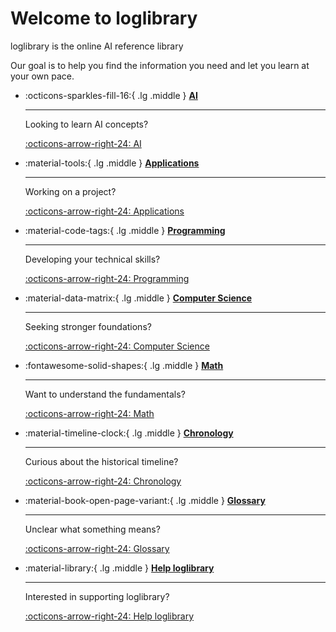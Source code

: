 # Welcome to loglibrary

loglibrary is the online AI reference library 

Our goal is to help you find the information you need and let you learn at your own pace.

<div class="grid cards" markdown>

-   :octicons-sparkles-fill-16:{ .lg .middle } [**AI**](content/ai/index.md)

    ---

    Looking to learn AI concepts?

    [:octicons-arrow-right-24: AI](content/ai/index.md)

-   :material-tools:{ .lg .middle } [**Applications**](content/applications/index.md)

    ---

    Working on a project?

    [:octicons-arrow-right-24: Applications](content/applications/index.md)

-   :material-code-tags:{ .lg .middle } [**Programming**](content/programming/index.md)

    ---

    Developing your technical skills?

    [:octicons-arrow-right-24: Programming](content/programming/index.md)

-   :material-data-matrix:{ .lg .middle } [**Computer Science**](content/cs/index.md)

    ---

    Seeking stronger foundations?

    [:octicons-arrow-right-24: Computer Science](content/cs/index.md)

-   :fontawesome-solid-shapes:{ .lg .middle } [**Math**](content/math/index.md)

    ---

    Want to understand the fundamentals?

    [:octicons-arrow-right-24: Math](content/math/index.md)

-   :material-timeline-clock:{ .lg .middle } [**Chronology**](content/chronology/index.md)

    ---

    Curious about the historical timeline?

    [:octicons-arrow-right-24: Chronology](content/chronology/index.md)

-   :material-book-open-page-variant:{ .lg .middle } [**Glossary**](content/glossary/index.md)

    ---

    Unclear what something means?

    [:octicons-arrow-right-24: Glossary](content/glossary/index.md)

-   :material-library:{ .lg .middle } [**Help loglibrary**](content/help-loglibrary.md)

    ---

    Interested in supporting loglibrary?

    [:octicons-arrow-right-24: Help loglibrary](content/help-loglibrary.md)

</div>

